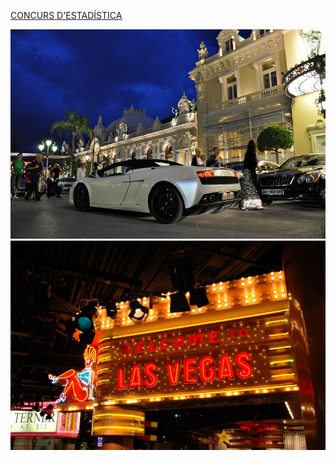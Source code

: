 [CONCURS D'ESTADÍSTICA](https://www.seio.es/#)

![](imagenes/coche.jpg)
![](imagenes/lasvegas.jpg)

